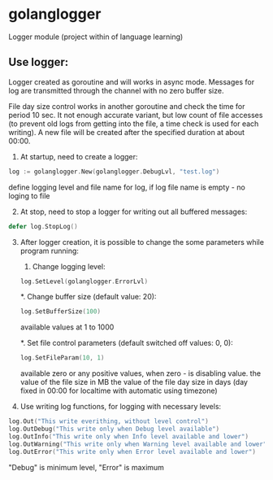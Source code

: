 # golanglogger

Logger module (project within of language learning)


<!--Info block-->

## Use logger:
Logger created as goroutine and will works in async mode.  Messages for log are transmitted through the channel with no zero buffer size.

File day size control works in another goroutine and check the time for period 10 sec.
It not enough accurate variant, but low count of file accesses (to prevent old logs from getting into the file, a time check is used for each writing).
A new file will be created after the specified duration at about 00:00.

1. At startup, need to create a logger:
```Go
log := golanglogger.New(golanglogger.DebugLvl, "test.log")
```
define logging level and file name for log, if log file name is empty - no loging to file

2. At stop, need to stop a logger for writing out all buffered messages:
```Go
defer log.StopLog()
```

3. After logger creation, it is possible to change the some parameters while program running:

    1. Change logging level:
    ```Go
    log.SetLevel(golanglogger.ErrorLvl)
    ```

    *. Change buffer size (default value: 20):
    ```Go
    log.SetBufferSize(100)
    ```
    available values at 1 to 1000

    *. Set file control parameters (default switched off values: 0, 0):
    ```Go
    log.SetFileParam(10, 1)
    ```
     available zero or any positive values, when zero - is disabling value.
     the value of the file size in MB
     the value of the file day size in days (day fixed in 00:00 for localtime with automatic using timezone)

4. Use writing log functions, for logging with necessary levels:
```Go
log.Out("This write everithing, without level control")
log.OutDebug("This write only when Debug level available")
log.OutInfo("This write only when Info level available and lower")
log.OutWarning("This write only when Warning level available and lower")
log.OutError("This write only when Error level available and lower")
```
"Debug" is minimum level, "Error" is maximum

